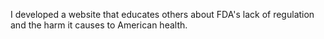I developed a website that educates others about FDA's lack of regulation and the harm it causes to American health.

